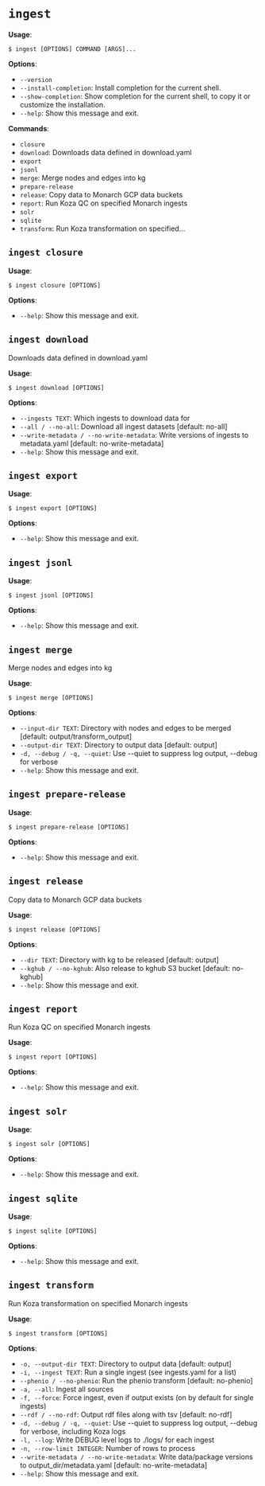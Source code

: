 # `ingest`

**Usage**:

```console
$ ingest [OPTIONS] COMMAND [ARGS]...
```

**Options**:

* `--version`
* `--install-completion`: Install completion for the current shell.
* `--show-completion`: Show completion for the current shell, to copy it or customize the installation.
* `--help`: Show this message and exit.

**Commands**:

* `closure`
* `download`: Downloads data defined in download.yaml
* `export`
* `jsonl`
* `merge`: Merge nodes and edges into kg
* `prepare-release`
* `release`: Copy data to Monarch GCP data buckets
* `report`: Run Koza QC on specified Monarch ingests
* `solr`
* `sqlite`
* `transform`: Run Koza transformation on specified...

## `ingest closure`

**Usage**:

```console
$ ingest closure [OPTIONS]
```

**Options**:

* `--help`: Show this message and exit.

## `ingest download`

Downloads data defined in download.yaml

**Usage**:

```console
$ ingest download [OPTIONS]
```

**Options**:

* `--ingests TEXT`: Which ingests to download data for
* `--all / --no-all`: Download all ingest datasets  [default: no-all]
* `--write-metadata / --no-write-metadata`: Write versions of ingests to metadata.yaml  [default: no-write-metadata]
* `--help`: Show this message and exit.

## `ingest export`

**Usage**:

```console
$ ingest export [OPTIONS]
```

**Options**:

* `--help`: Show this message and exit.

## `ingest jsonl`

**Usage**:

```console
$ ingest jsonl [OPTIONS]
```

**Options**:

* `--help`: Show this message and exit.

## `ingest merge`

Merge nodes and edges into kg

**Usage**:

```console
$ ingest merge [OPTIONS]
```

**Options**:

* `--input-dir TEXT`: Directory with nodes and edges to be merged  [default: output/transform_output]
* `--output-dir TEXT`: Directory to output data  [default: output]
* `-d, --debug / -q, --quiet`: Use --quiet to suppress log output, --debug for verbose
* `--help`: Show this message and exit.

## `ingest prepare-release`

**Usage**:

```console
$ ingest prepare-release [OPTIONS]
```

**Options**:

* `--help`: Show this message and exit.

## `ingest release`

Copy data to Monarch GCP data buckets

**Usage**:

```console
$ ingest release [OPTIONS]
```

**Options**:

* `--dir TEXT`: Directory with kg to be released  [default: output]
* `--kghub / --no-kghub`: Also release to kghub S3 bucket  [default: no-kghub]
* `--help`: Show this message and exit.

## `ingest report`

Run Koza QC on specified Monarch ingests

**Usage**:

```console
$ ingest report [OPTIONS]
```

**Options**:

* `--help`: Show this message and exit.

## `ingest solr`

**Usage**:

```console
$ ingest solr [OPTIONS]
```

**Options**:

* `--help`: Show this message and exit.

## `ingest sqlite`

**Usage**:

```console
$ ingest sqlite [OPTIONS]
```

**Options**:

* `--help`: Show this message and exit.

## `ingest transform`

Run Koza transformation on specified Monarch ingests

**Usage**:

```console
$ ingest transform [OPTIONS]
```

**Options**:

* `-o, --output-dir TEXT`: Directory to output data  [default: output]
* `-i, --ingest TEXT`: Run a single ingest (see ingests.yaml for a list)
* `--phenio / --no-phenio`: Run the phenio transform  [default: no-phenio]
* `-a, --all`: Ingest all sources
* `-f, --force`: Force ingest, even if output exists (on by default for single ingests)
* `--rdf / --no-rdf`: Output rdf files along with tsv  [default: no-rdf]
* `-d, --debug / -q, --quiet`: Use --quiet to suppress log output, --debug for verbose, including Koza logs
* `-l, --log`: Write DEBUG level logs to ./logs/ for each ingest
* `-n, --row-limit INTEGER`: Number of rows to process
* `--write-metadata / --no-write-metadata`: Write data/package versions to output_dir/metadata.yaml  [default: no-write-metadata]
* `--help`: Show this message and exit.
